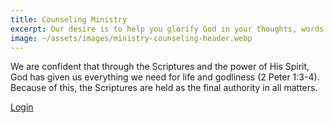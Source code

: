 ```yaml
---
title: Counseling Ministry
excerpt: Our desire is to help you glorify God in your thoughts, words and actions as you walk through life and interact with others.
image: ~/assets/images/ministry-counseling-header.webp
---
```


We are confident that through the Scriptures and the power of His Spirit, God has given us everything we need for life and godliness (2 Peter 1:3-4). Because of this, the Scriptures are held as the final authority in all matters.

[Login](https://biblicare.net/Site/Access/Login?KeyID=EBCAC141-1224-490B-B7F5-35027166)
